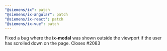 ```yaml
---
"@siemens/ix": patch
"@siemens/ix-angular": patch
"@siemens/ix-react": patch
"@siemens/ix-vue": patch
---
```


Fixed a bug where the **ix-modal** was shown outside the viewport if the user has scrolled down on the page.
Closes #2083
